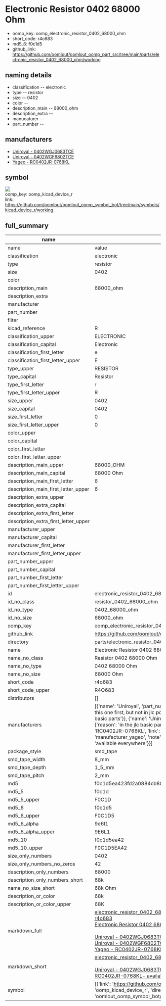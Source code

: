 # Electronic Resistor 0402 68000 Ohm

  
* oomp_key: oomp_electronic_resistor_0402_68000_ohm 
* short_code: r4o683
* md5_6: f0c1d5  
* github_link: https://github.com/oomlout/oomlout_oomp_part_src/tree/main/parts/electronic_resistor_0402_68000_ohm/working  
## naming details
* classification -- electronic
* type -- resistor
* size -- 0402
* color -- 
* description_main -- 68000_ohm
* description_extra -- 
* manucaturer -- 
* part_number -- 


## manufacturers
* [Uniroyal - 0402WGJ0683TCE]()  
* [Uniroyal - 0402WGF6802TCE]()  
* [Yageo - RC0402JR-0768KL](https://www.yageo.com/en/Chart/Download/pdf/RC0402JR-0768KL)  

## symbol

![](symbol/{index}/working/working_600.png)  
oomp_key: oomp_kicad_device_r  
link: https://github.com/oomlout/oomlout_oomp_symbol_bot/tree/main/symbols/kicad_device_r/working  


## full_summary
| name | value | 
| --- | --- | 
| name | value | 
| classification | electronic | 
| type | resistor | 
| size | 0402 | 
| color |  | 
| description_main | 68000_ohm | 
| description_extra |  | 
| manufacturer |  | 
| part_number |  | 
| filter |  | 
| kicad_reference | R | 
| classification_upper | ELECTRONIC | 
| classification_capital | Electronic | 
| classification_first_letter | e | 
| classification_first_letter_upper | E | 
| type_upper | RESISTOR | 
| type_capital | Resistor | 
| type_first_letter | r | 
| type_first_letter_upper | R | 
| size_upper | 0402 | 
| size_capital | 0402 | 
| size_first_letter | 0 | 
| size_first_letter_upper | 0 | 
| color_upper |  | 
| color_capital |  | 
| color_first_letter |  | 
| color_first_letter_upper |  | 
| description_main_upper | 68000_OHM | 
| description_main_capital | 68000 Ohm | 
| description_main_first_letter | 6 | 
| description_main_first_letter_upper | 6 | 
| description_extra_upper |  | 
| description_extra_capital |  | 
| description_extra_first_letter |  | 
| description_extra_first_letter_upper |  | 
| manufacturer_upper |  | 
| manufacturer_capital |  | 
| manufacturer_first_letter |  | 
| manufacturer_first_letter_upper |  | 
| part_number_upper |  | 
| part_number_capital |  | 
| part_number_first_letter |  | 
| part_number_first_letter_upper |  | 
| id | electronic_resistor_0402_68000_ohm | 
| id_no_class | resistor_0402_68000_ohm | 
| id_no_type | 0402_68000_ohm | 
| id_no_size | 68000_ohm | 
| oomp_key | oomp_electronic_resistor_0402_68000_ohm | 
| github_link | https://github.com/oomlout/oomlout_oomp_part_src/tree/main/parts/electronic_resistor_0402_68000_ohm/working | 
| directory | parts/electronic_resistor_0402_68000_ohm | 
| name | Electronic Resistor 0402 68000 Ohm | 
| name_no_class | Resistor 0402 68000 Ohm | 
| name_no_type | 0402 68000 Ohm | 
| name_no_size | 68000 Ohm | 
| short_code | r4o683 | 
| short_code_upper | R4O683 | 
| distributors | [] | 
| manufacturers | [{'name': 'Uniroyal', 'part_number': '0402WGJ0683TCE', 'link': '', 'id': 'manufacturer_uniroyal', 'note': {'reason': 'did this one first, but not in jlc pcb basic parts and 1 percent are and they are the same price', 'reason_short': 'not in jlc basic parts'}}, {'name': 'Uniroyal', 'part_number': '0402WGF6802TCE', 'link': '', 'id': 'manufacturer_uniroyal', 'note': {'reason': 'in the jlc basic parts catalogue', 'reason_short': 'jlc basic part'}}, {'name': 'Yageo', 'part_number': 'RC0402JR-0768KL', 'link': 'https://www.yageo.com/en/Chart/Download/pdf/RC0402JR-0768KL', 'id': 'manufacturer_yageo', 'note': {'reason': 'yageo is a commonly cross referenced part number', 'reason_short': 'available everywhere'}}] | 
| package_style | smd_tape | 
| smd_tape_width | 8_mm | 
| smd_tape_depth | 1_5_mm | 
| smd_tape_pitch | 2_mm | 
| md5 | f0c1d5ea423fd2a0884cb88ff19c2e56 | 
| md5_5 | f0c1d | 
| md5_5_upper | F0C1D | 
| md5_6 | f0c1d5 | 
| md5_6_upper | F0C1D5 | 
| md5_6_alpha | 9e6l1 | 
| md5_6_alpha_upper | 9E6L1 | 
| md5_10 | f0c1d5ea42 | 
| md5_10_upper | F0C1D5EA42 | 
| size_only_numbers | 0402 | 
| size_only_numbers_no_zeros | 42 | 
| description_only_numbers | 68000 | 
| description_only_numbers_short | 68k | 
| name_no_size_short | 68k Ohm | 
| description_or_color | 68k | 
| description_or_color_upper | 68K | 
| markdown_full | [electronic_resistor_0402_68000_ohm](https://github.com/oomlout/oomlout_oomp_part_src/tree/main/parts/electronic_resistor_0402_68000_ohm/working)<br>[r4o683](https://github.com/oomlout/oomlout_oomp_part_src/tree/main/parts/electronic_resistor_0402_68000_ohm/working)<br>[Electronic Resistor 0402 68000 Ohm](https://github.com/oomlout/oomlout_oomp_part_src/tree/main/parts/electronic_resistor_0402_68000_ohm/working)<br><br>[Uniroyal - 0402WGJ0683TCE- not in jlc basic parts]() [(L)  ](https://www.lcsc.com/search?q=0402WGJ0683TCE)[(D)  ](https://www.digikey.com/en/products?keywords=0402WGJ0683TCE)[(M)  ](https://www.mouser.com/Search/Refine?Keyword=0402WGJ0683TCE)[(N)  ](https://www.newark.com/search?st=0402WGJ0683TCE)[(SZ)  ](https://so.szlcsc.com/global.html?k=0402WGJ0683TCE)<br>[Uniroyal - 0402WGF6802TCE- jlc basic part]() [(L)  ](https://www.lcsc.com/search?q=0402WGF6802TCE)[(D)  ](https://www.digikey.com/en/products?keywords=0402WGF6802TCE)[(M)  ](https://www.mouser.com/Search/Refine?Keyword=0402WGF6802TCE)[(N)  ](https://www.newark.com/search?st=0402WGF6802TCE)[(SZ)  ](https://so.szlcsc.com/global.html?k=0402WGF6802TCE)<br>[Yageo - RC0402JR-0768KL- available everywhere](https://www.yageo.com/en/Chart/Download/pdf/RC0402JR-0768KL) [(L)  ](https://www.lcsc.com/search?q=RC0402JR-0768KL)[(D)  ](https://www.digikey.com/en/products?keywords=RC0402JR-0768KL)[(M)  ](https://www.mouser.com/Search/Refine?Keyword=RC0402JR-0768KL)[(N)  ](https://www.newark.com/search?st=RC0402JR-0768KL)[(SZ)  ](https://so.szlcsc.com/global.html?k=RC0402JR-0768KL)<br> | 
| markdown_short | [electronic_resistor_0402_68000_ohm](https://github.com/oomlout/oomlout_oomp_part_src/tree/main/parts/electronic_resistor_0402_68000_ohm/working)<br><br>[Uniroyal - 0402WGJ0683TCE- not in jlc basic parts]()[Uniroyal - 0402WGF6802TCE- jlc basic part]()[Yageo - RC0402JR-0768KL- available everywhere](https://www.yageo.com/en/Chart/Download/pdf/RC0402JR-0768KL) | 
| symbol | [{'link': 'https://github.com/oomlout/oomlout_oomp_symbol_bot/tree/main/symbols/kicad_device_r', 'oomp_key': 'oomp_kicad_device_r', 'directory': 'oomlout_oomp_symbol_bot/symbols/kicad_device_r//working/working.kicad_sym', 'index': 0}] | 
